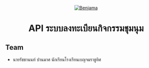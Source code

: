<p align="center">
  <a href="https://www.benjama.ac.th/">
    <img alt="Benjama" src="https://www.benjama.ac.th/th/wp-content/uploads/2020/01/cropped-BENJAMA_logo-150x150.png" />
  </a>
</p>
<h1 align="center">
  API ระบบลงทะเบียนกิจกรรมชุมนุม
</h1>

## Team
- นายรัชชานนท์ ปานมาศ นักเรียนโรงเรียนเบญจมราชูทิศ 

